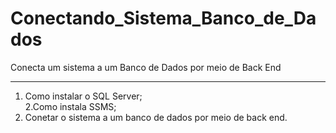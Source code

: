 # Conectando_Sistema_Banco_de_Dados
 Conecta um sistema a um Banco de Dados por meio de Back End
***
1. Como instalar o SQL  Server;<br>
2.Como  instala SSMS;  
3. Conetar  o sistema a um banco de dados por meio de back end.
